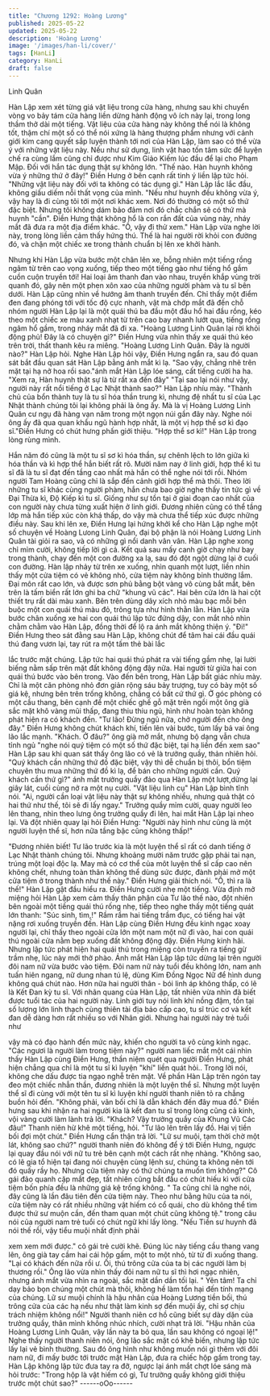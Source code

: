 ```yaml
---
title: "Chương 1292: Hoàng Lương"
published: 2025-05-22
updated: 2025-05-22
description: 'Hoàng Lương'
image: '/images/han-li/cover/'
tags: [HanLi]
category: HanLi
draft: false
---
```


Linh Quân

Hàn Lập xem xét từng giá vật liệu trong cửa hàng, nhưng sau khi
chuyển vòng vo bảy tám cửa hàng liền dừng hành động vô ích
này lại, trong long thầm thở dài một tiếng.
Vật liệu của cửa hàng này không thể nói là không tốt, thậm chí
một số có thể nói xứng là hàng thượng phẩm nhưng với cảnh giới
kim cang quyết sắp luyện thành tới nơi của Hàn Lập, làm sao có
thể vừa ý với những vật liệu này. Nếu như sử dụng, linh vật hao
tốn tâm sức để luyện chế ra cùng lắm cũng chỉ được như Kim
Giảo Kiếm lúc đầu để lại cho Phạm Mập.
Đối với hắn tác dụng thật sự không lớn.
"Thế nào. Hàn huynh không vừa ý những thứ ở đây!" Điền Hưng
ở bên cạnh rất tinh ý liền lập tức hỏi.
"Những vật liệu này đối với ta không có tác dụng gì." Hàn Lập lắc
lắc đầu, không giấu diếm nỗi thất vọng của mình.
"Nếu như huynh đều không vừa ý, vậy hay là đi cùng tôi tới một
nơi khác xem. Nơi đó thường có một số thứ đặc biệt. Nhưng tôi
không dám bảo đảm nơi đó chắc chắn sẽ có thứ mà huynh "cần".
Điền Hưng thật không hổ là con rắn đất của vùng này, nháy mắt
đã đưa ra một địa điểm khác.
"Ồ, vậy đi thử xem." Hàn Lập vừa nghe lời này, trong lòng liền
cảm thấy hứng thú.
Thế là hai người rời khỏi con đường đó, và chặn một chiếc xe
trong thành chuẩn bị lên xe khởi hành.

Nhưng khi Hàn Lập vừa bước một chân lên xe, bỗng nhiên một
tiếng rồng ngâm từ trên cao vọng xuống, tiếp theo một tiếng gào
như tiếng hổ gầm cuồn cuộn truyền tới! Hai loại âm thanh đan vào
nhau, truyền khắp vùng trời quanh đó, gây nên một phen xôn xao
của những người phàm và tu sĩ bên dưới.
Hàn Lập cũng nhìn về hướng âm thanh truyền đến.
Chỉ thấy một điểm đen đang phóng tới với tốc độ cực nhanh, vật
mà chớp mắt đã đến chỗ nhóm người Hàn Lập lại là một quái thú
ba đầu một đầu hổ hai đầu rồng, kéo theo một chiếc xe màu xanh
nhạt từ trên cao bay nhanh lướt qua, tiếng rồng ngâm hổ gầm,
trong nháy mắt đã đi xa.
"Hoàng Lương Linh Quân lại rời khỏi động phủ! Đây là có chuyện
gì?" Điền Hưng vừa nhìn thấy xe quái thú kéo trên trời, thất thanh
kêu ra miêng.
"Hoàng Lương Linh Quân. Đây là người nào?" Hàn Lập hỏi.
Nghe Hàn Lập hỏi vậy, Điền Hưng ngẩn ra, sau đó quan sát bắt
đầu quan sát Hàn Lập bằng ánh mắt kì lạ.
"Sao vậy, chẳng nhẽ trên mặt tại hạ nở hoa rồi sao."ánh mắt Hàn
Lập lóe sáng, cất tiếng cười ha ha.
"Xem ra, Hàn huynh thật sự là từ rất xa đến đây"
"Tại sao lại nói như vậy, người này rất nổi tiếng ở Lạc Nhật thành
sao?" Hàn Lập nhíu mày.
"Thành chủ của bổn thành tuy là tu sĩ hóa thần trung kì, nhưng đệ
nhất tu sĩ của Lạc Nhật thành chúng tôi lại không phải là ông ấy.
Mà là vị Hoàng Lương Linh Quân cư ngụ đã hàng vạn năm trong
một ngọn núi gần đây này. Nghe nói ông ấy đã qua quan khẩu
ngũ hành hợp nhất, là một vị hợp thể sơ kì đạo sĩ."Điền Hưng có
chút hưng phấn giới thiệu.
"Hợp thể sơ kì!" Hàn Lập trong lòng rùng mình.

Hắn năm đó cũng là một tu sĩ sơ kì hóa thần, sự chênh lệch to lớn
giữa kì hóa thần và kì hợp thể hắn biết rất rõ. Mười năm nay ở linh
giới, hợp thể kì tu sĩ đã là tu sĩ đạt đến tầng cao nhất mà hắn có
thể nghe nói tới rồi. Nhóm người Tam Hoàng cũng chỉ là sắp đến
cảnh giới hợp thể mà thôi.
Theo lời những tu sĩ khác cùng người phàm, hắn chưa bao giờ
nghe thấy tin tức gì về Đại Thừa kì, Độ Kiếp kì tu sĩ.
Giống như sự tồn tại ở giai đoạn cao nhất của con người này
chưa từng xuất hiện ở linh giới.
Đương nhiên cũng có thể tầng lớp mà hắn tiếp xúc còn khá thấp,
do vậy mà chưa thể tiếp xúc được những điều này. Sau khi lên xe,
Điền Hưng lại hứng khởi kể cho Hàn Lập nghe một số chuyện về
Hoàng Lưong Linh Quân, đại bộ phận là nói Hoàng Lương Linh
Quân tài giỏi ra sao, và có những gì nổi danh vân vân.
Hàn Lập nghe xong chỉ mỉm cười, không tiếp lời gì cả.
Kết quả sau mấy canh giờ chạy như bay trong thành, chạy đến
một con đường xa lạ, sau đó đột ngột dừng lại ở cuối con đường.
Hàn lập nhảy từ trên xe xuống, nhìn quanh một lượt, liền nhìn
thấy một cửa tiệm có vẻ không nhỏ, cửa tiệm này không bỉnh
thường lắm.
Đại môn rất cao lớn, và được sơn phủ bằng bột vàng vô cùng bắt
mắt, bên trên là tấm biển rất lớn ghi ba chữ "khung vũ các".
Hai bên cửa lớn là hai cột thiết trụ rất dài màu xanh. Bên trên
dùng dây xích nhỏ màu bạc mỗi bên buộc một con quái thú màu
đỏ, trông tựa như hình thằn lằn.
Hàn Lập vừa bước chân xuống xe hai con quái thú lập tức đứng
dậy, con mắt nhỏ nhìn chằm chằm vào Hàn Lập, đồng thời để lộ
ra ánh mắt không thiện ý.
"Đi!" Điền Hưng theo sát đằng sau Hàn Lập, không chút để tâm
hai cái đầu quái thú đang vươn lại, tay rút ra một tấm thẻ bài lắc

lắc trước mặt chúng.
Lập tức hai quái thú phát ra vài tiếng gầm nhẹ, lại lười biếng nằm
sấp trên mặt đất không động đậy nữa. Hai người từ giữa hai con
quái thú bước vào bên trong.
Vào đến bên trong, Hàn Lập bất giác nhíu mày.
Chỉ là một căn phòng nhỏ đơn giản rộng sáu bảy trượng, tuy có
bày một số giá kệ, nhưng bên trên trống không, chẳng có bất cứ
thứ gì.
Ở góc phòng có một cầu thang, bên cạnh để một chiếc ghế gỗ
mặt trên ngồi một ông già sắc mặt khô vàng mũi thấp, đang thiu
thiu ngủ, hình như hoàn toàn không phát hiện ra có khách đến.
"Tư lão! Đừng ngủ nữa, chở người đến cho ông đây." Điền Hưng
không chút khách khí, tiến lên vài bước, túm lấy bả vai ông lão lắc
mạnh.
"Khách. Ở đâu?" ông già mở mắt, nhưng bộ dạng vẫn chưa tỉnh
ngủ "nghe nói quý tiệm có một số thứ đặc biệt, tại hạ liền đến xem
sao" Hàn Lập sau khi quan sát thấy ông lão có vẻ là trưởng quầy,
thản nhiên hỏi.
"Quý khách cần những thứ đồ đặc biệt, vậy thì dễ chuẩn bị thôi,
bổn tiệm chuyên thu mua những thứ đồ kì lạ, để bán cho những
người cần. Quý khách cần thứ gì?" ánh mắt trưởng quầy đảo qua
Hàn Lập một lượt,dừng lại giây lát, cuối cùng nở ra một nụ cười.
"Vật liệu linh cụ" Hàn Lập bình tĩnh nói.
"Ai, người cần loại vật liệu này thật sự không nhiều, nhưng quả
thật có hai thứ như thế, tôi sẽ đi lấy ngay." Trưởng quầy mỉm cười,
quay người leo lên thang, nhìn theo lưng ông trưởng quầy đi lên,
hai mắt Hàn Lập lại nheo lại. Và đột nhiên quay lại hỏi Điền Hưng:
"Người này hình như cũng là một người luyện thể sĩ, hơn nữa
tầng bậc cũng không thấp!"

"Đương nhiên biết! Tư lão trước kia là một luyện thể sĩ rất có
danh tiếng ở Lạc Nhật thành chúng tôi. Nhưng khoảng mười năm
trước gặp phải tai nạn, trúng một loại độc lạ. May mà có cơ thể
của môt luyện thể sĩ cấp cao nên không chết, nhưng toàn thân
không thể dùng sức được, đành phải mở một cửa tiệm ở trong
thành như thế này." Điền Hưng giải thích nói.
"Ồ, thì ra là thế!" Hàn Lập gật đầu hiểu ra.
Điền Hưng cười nhẹ một tiếng. Vừa định mở miệng hỏi Hàn Lập
xem cảm thấy thân phận của Tư lão thế nào, đột nhiên bên ngoài
một tiếng quái thú rống nhẹ, tiếp theo nghe thấy một tiếng quát
lớn thanh:
"Súc sinh, tìm,!"
Rầm rầm hai tiếng trầm đục, có tiếng hai vật nặng rơi xuống
truyền đến.
Hàn Lập cùng Điền Hưng đều kinh ngạc xoay người lại, chỉ thấy
theo ngoài cửa lớn một nam một nữ đi vào, hai con quái thú ngoài
cửa nằm bẹp xuống đất không động đậy.
Điền Hưng kinh hãi. Nhưng lập tức phát hiện hai quái thú trong
miệng còn truyền ra tiếng gừ trầm nhẹ, lúc này mới thở phào.
Ánh mắt Hàn Lập lập tức dừng lại trên người đôi nam nữ vừa
bước vào tiệm.
Đôi nam nữ này tuổi đều không lớn, nam anh tuấn hiên ngang, nữ
dung nhan tú lệ, dùng Kim Đồng Ngọc Nữ để hình dung không
quá chút nào. Hơn nữa hai người thân - bói linh áp không thấp, có
lẽ là Kết Đan kỳ tu sĩ.
Với nhãn quang của Hàn Lập, tất nhiên vừa nhìn đã biết được tuổi
tác của hai người này.
Linh giới tuy nói linh khí nồng đậm, tồn tại số lượng lớn linh thạch
cùng thiên tài địa bảo cấp cao, tu sĩ trúc cơ và kết đan dễ dàng
hơn rất nhiều so với Nhân giới. Nhưng hai người này trẻ tuổi như

vậy mà có đạo hành đến mức này, khiến cho người ta vô cùng
kinh ngạc.
"Các ngươi là người làm trong tiệm này?" người nam liếc mắt một
cái nhìn thấy Hàn Lập cùng Điền Hưng, thần niệm quét qua người
Điền Hưng, phát hiện chẳng qua chỉ là một tu sĩ kì luyện "khí" liền
quát hỏi.. Trong lời nói, không che dấu được tia ngạo nghễ trên
mặt.
Về phần Hàn Lập trên ngón tay đeo một chiếc nhẫn thần, đương
nhiên là một luyện thể sĩ. Nhưng một luyện thể sĩ đi cùng với một
tên tu sĩ kì luyện khí người thanh niên tỏ ra chẳng buồn hỏi đến.
"Không phải, vãn bối chỉ là dẫn khách đến đây mua đồ." Điền
hưng sau khi nhận ra hai người kia là kết đan tu sĩ trong lòng cũng
cả kinh, vội vàng cười làm lành trả lời.
"Khách? Vậy trưởng quầy của Khung Vũ Các đâu!" Thanh niên
hừ khẽ một tiếng, hỏi.
"Tư lão lên trên lấy đồ. Hai vị tiền bối đợi một chút." Điền Hưng
cẩn thận trả lời.
"Lữ sư muội, tạm thời chờ một lát, không sao chứ?" người thanh
niên đó không để ý tới Điền Hưng, ngược lại quay đầu nói với nữ
tu trẻ bên cạnh một cách rất nhẹ nhàng.
"Không sao, có lẽ gia tổ hiện tại đang nói chuyện cùng lệnh sư,
chúng ta không nên tới đó quấy rầy họ. Nhưng cửa tiệm này có
thứ chúng ta muốn tìm không?" Cô gái đảo quanh cặp mắt đẹp,
tất nhiên cũng bắt đầu có chút hiếu kì với cửa tiệm bốn phía đều
là những giá kệ trống không.
" Ta cũng chỉ là nghe nói, đây cũng là lần đâu tiên đến cửa tiệm
này. Theo như bằng hữu của ta nói, cửa tiệm này có rất nhiều
những vật hiếm có cổ quái, cho dù không thể tìm được thứ sư
muộn cần, đến tham quan một chút cũng không tệ." trong câu nói
của người nam trẻ tuổi có chút ngữ khí lấy lòng.
"Nếu Tiền sư huynh đã nói thế rồi, vậy tiểu muội nhất định phải

xem xem mới được." cô gái trẻ cười khẽ.
Đúng lúc này tiếng cầu thang vang lên, ông già tay cầm hai cái
hộp gấm, một to một nhỏ, từ từ đi xuống thang.
"Lại có khách đến nữa rồi ư. Ôi, thú trông cửa của ta bị các người
làm bị thương rồi." Ông lão vừa nhìn thấy đôi nam nữ tu sĩ thì hơi
ngạc nhiên, nhưng ánh mắt vừa nhìn ra ngoài, sắc mặt dần dần
tối lại.
" Yên tâm! Ta chỉ dạy bảo bọn chúng một chút mà thôi, không hề
làm tổn hại đến tính mạng của chúng.
Lữ sư muội chính là hậu nhân của Hoàng Lương tiền bối, thú
trông cửa của các hạ nếu như thật làm kinh sợ đến muội ấy, chỉ
sợ chịu trách nhiệm không nổi!" Người thanh niên cơ hồ cũng biết
sự dày dặn của trưởng quầy, thân mình không nhúc nhích, cười
nhạt trả lời.
"Hậu nhân của Hoàng Lương Linh Quân, vậy lần này ta bỏ qua,
lần sau không có ngoại lệ!" Nghe thấy người thanh niên nói, ông
lão sắc mặt có khẽ biến, nhưng lập tức lấy lại vẻ bình thường.
Sau đó ông hình như không muốn nói gì thêm với đôi nam nữ, đi
mấy bước tới trước mặt Hàn Lập, đưa ra chiếc hộp gấm trong tay.
Hàn Lập không lập tức đưa tay ra đỡ, ngược lại ánh mắt chợt lóe
sáng mà hỏi trước:
"Trong hộp là vật hiếm có gì, Tư trưởng quầy không giới thiệu
trước một chút sao?"
------oOo------
